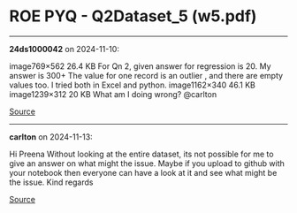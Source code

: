 # ROE PYQ - Q2Dataset_5 (w5.pdf)


---

**24ds1000042** on 2024-11-10:

image769×562 26.4 KB
For Qn 2, given answer for regression is 20. My answer is 300+ 
The value for one record is an outlier , and there are empty values too. I tried both in Excel and python.
image1162×340 46.1 KB
image1239×312 20 KB
What am I doing wrong?  @carlton

[Source](https://discourse.onlinedegree.iitm.ac.in/t/roe-pyq-q2dataset-5-w5-pdf/156020/1)

---

**carlton** on 2024-11-13:

Hi Preena
Without looking at the entire dataset, its not possible for me to give an answer on what might the issue. Maybe if you upload to github with your notebook then everyone can have a look at it and see what might be the issue.
Kind regards

[Source](https://discourse.onlinedegree.iitm.ac.in/t/roe-pyq-q2dataset-5-w5-pdf/156020/2)